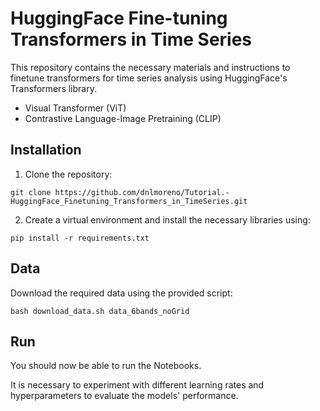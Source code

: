 # HuggingFace Fine-tuning Transformers in Time Series

This repository contains the necessary materials and instructions to finetune transformers for time series analysis using HuggingFace's Transformers library.
- Visual Transformer (ViT)
- Contrastive Language-Image Pretraining (CLIP)

## Installation

1. Clone the repository: 

```
git clone https://github.com/dnlmoreno/Tutorial.-HuggingFace_Finetuning_Transformers_in_TimeSeries.git
```

2. Create a virtual environment and install the necessary libraries using: 

```
pip install -r requirements.txt
```

## Data

Download the required data using the provided script: 

```
bash download_data.sh data_6bands_noGrid
```

## Run

You should now be able to run the Notebooks.

It is necessary to experiment with different learning rates and hyperparameters to evaluate the models' performance.